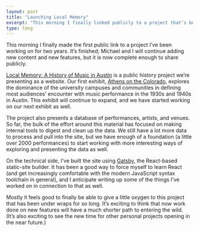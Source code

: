 ```yaml
---
layout: post
title: "Launching Local Memory"
excerpt: "This morning I finally linked publicly to a project that’s been under way for two years"
type: long
---
```


This morning I finally made the first public link to a project I’ve been working on for two years. It’s finished; Michael and I will continue adding new content and new features, but it is now complete enough to share publicly.

[Local Memory: A History of Music in Austin](https://local-memory.org) is a public history project we’re presenting as a website. Our first exhibit, [Athens on the Colorado](https://local-memory.org/athens-on-the-colorado), explores the dominance of the university campuses and communities in defining most audiences’ encounter with music performance in the 1930s and 1940s in Austin. This exhibit will continue to expand, and we have started working on our next exhibit as well.

The project also presents a database of performances, artists, and venues. So far, the bulk of the effort around this material has focused on making internal tools to digest and clean up the data. We still have a lot more data to process and pull into the site, but we have enough of a foundation (a little over 2000 performances) to start working with more interesting ways of exploring and presenting the data as well.

On the technical side, I’ve built the site using [Gatsby](https://gatsbyjs.org), the React-based static-site builder. It has been a good way to force myself to learn React (and get increasingly comfortable with the modern JavaScript syntax toolchain in general), and I anticipate writing up some of the things I’ve worked on in connection to that as well.

Mostly it feels good to finally be able to give a little oxygen to this project that has been under wraps for so long. It’s exciting to think that now work done on new features will have a much shorter path to entering the wild. (It’s also exciting to see the new time for other personal projects opening in the near future.)